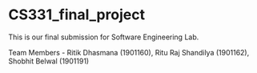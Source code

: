 # CS331_final_project
This is our final submission for Software Engineering Lab.

Team Members - Ritik Dhasmana (1901160), Ritu Raj Shandilya (1901162), Shobhit Belwal (1901191)
